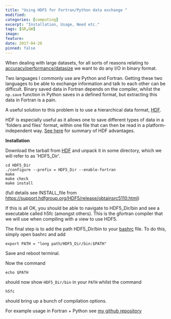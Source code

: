 ```yaml
---
title: "Using HDF5 for Fortran/Python data exchange "
modified:
categories: [computing]
excerpt: "Installation, Usage, Need etc."
tags: [GR,GW]
image:
feature:
date: 2017-04-26
pinned: false
---
```


When dealing with large datasets, for all sorts of reasons relating to [accuracy/performance/datasize](http://stackoverflow.com/questions/24395686/best-way-to-write-a-large-array-to-file-in-fortran-text-vs-other) we want to do any I/O in binary format.


Two languages I commonly use are Python and Fortran. Getting these two languages to be able to exchange information and talk to each other can be difficult. Binary saved data in Fortran depends on the compiler, whilst the `np.save` function in Python saves in a defined format, but extracting this data in Fortran is a pain.

A useful solution to this problem is to use a hierarchical data format, [HDF](https://support.hdfgroup.org/HDF5/).

HDF is especially useful as it allows one to save different types of data in a 'folders and files' format, within one file that can then be read in a platform-independent way. [See here](http://neondataskills.org/HDF5/About) for summary of HDF advantages.

**Installation**

Download the tarball from [HDF](https://support.hdfgroup.org/HDF5/release/obtainsrc5110.html) and unpack it in some directory, which we will refer to as 'HDF5_Dir'.

    cd HDF5_Dir
    ./configure --prefix = HDF5_Dir --enable-fortran
    make
    make check
    make install

(full details see INSTALL_file from https://support.hdfgroup.org/HDF5/release/obtainsrc5110.html)

If this is all OK, you should be able to navigate to HDF5_Dir/bin and see a executable called h5fc (amongst others). This is the gfortran compiler that we will use when compiling with a view to use HDF5.

The final step is to add the path HDF5_Dir/bin to your [bashrc](https://superuser.com/questions/789448/choosing-between-bashrc-profile-bash-profile-etc) file. To do this, simply open bashrc and add

    export PATH = "long path/HDF5_Dir/bin:$PATH"

Save and reboot terminal.

Now the command

    echo $PATH

should now show `HDF5_Dir/bin` in your `PATH` whilst the command

    h5fc

should bring up a bunch of compilation options.


For example usage in Fortran + Python see [my github repository](https://github.com/tomkimpson/Intersection)
